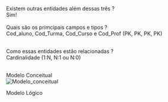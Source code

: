 
Existem outras entidades além dessas três ?
<br>
Sim!
<br>
<br>
Quais são os primcipais campos e tipos  ?
<br>
Cod_aluno, Cod_Turma, Cod_Curso e Cod_Prof (PK, PK, PK, PK)
<br>
<br>

Como essas entidades estão relacionadas ?
<br>
Cardinalidade (1:N, N:1 ou N:0)
<br>
<br>

Modelo Conceitual
<br>
![Modelo_conceitual](https://user-images.githubusercontent.com/114240411/216077133-9a6732aa-6dd8-40d4-9ad4-104d388b6ff2.png)
<br>

Modelo Lógico
<br>
